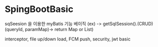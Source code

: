 # SpingBootBasic

sqSeesion 을 이용한 myBatis 기능 베이직
(ex) -> getSqlSession().(CRUD)(queryId, paramMap)-> return Map or List)

interceptor, file up/down load, FCM push, security, jwt basic
